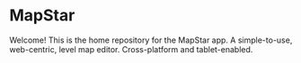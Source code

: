# MapStar
Welcome! This is the home repository for the MapStar app. 
A simple-to-use, web-centric,  level map editor.
Cross-platform and tablet-enabled.

